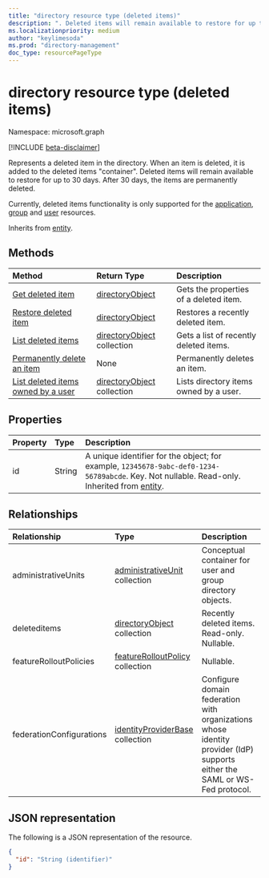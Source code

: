 ```yaml
---
title: "directory resource type (deleted items)"
description: ". Deleted items will remain available to restore for up to 30 days. After 30 days, the items are permanently deleted."
ms.localizationpriority: medium
author: "keylimesoda"
ms.prod: "directory-management"
doc_type: resourcePageType
---
```


# directory resource type (deleted items)

Namespace: microsoft.graph

[!INCLUDE [beta-disclaimer](../../includes/beta-disclaimer.md)]

Represents a deleted item in the directory. When an item is deleted, it is added to the deleted items "container". Deleted items will remain available to restore for up to 30 days. After 30 days, the items are permanently deleted.

Currently, deleted items functionality is only supported for the [application](application.md), [group](group.md) and [user](user.md) resources.

Inherits from [entity](entity.md).

## Methods

| Method         | Return Type | Description |
|:---------------|:------------|:------------|
|[Get deleted item](../api/directory-deleteditems-get.md) | [directoryObject](directoryobject.md) | Gets the properties of a deleted item. |
|[Restore deleted item](../api/directory-deleteditems-restore.md) |[directoryObject](directoryobject.md)| Restores a recently deleted item. |
|[List deleted items](../api/directory-deleteditems-list.md) |[directoryObject](directoryobject.md) collection| Gets a list of recently deleted items. |
|[Permanently delete an item](../api/directory-deleteditems-delete.md) | None | Permanently deletes an item. |
|[List deleted items owned by a user](../api/directory-deleteditems-user-owned.md) | [directoryObject](directoryobject.md) collection | Lists directory items owned by a user. |

## Properties

| Property   | Type |Description|
|:---------------|:--------|:----------|
|id|String| A unique identifier for the object; for example, `12345678-9abc-def0-1234-56789abcde`. Key. Not nullable. Read-only. Inherited from [entity](entity.md).|

## Relationships

| Relationship | Type	|Description|
|:---------------|:--------|:----------|
|administrativeUnits|[administrativeUnit](administrativeunit.md) collection| Conceptual container for user and group directory objects.|
|deleteditems|[directoryObject](directoryobject.md) collection| Recently deleted items. Read-only. Nullable.|
|featureRolloutPolicies|[featureRolloutPolicy](featurerolloutpolicy.md) collection| Nullable.|
|federationConfigurations|[identityProviderBase](../resources/identityproviderbase.md) collection|Configure domain federation with organizations whose identity provider (IdP) supports either the SAML or WS-Fed protocol.|

## JSON representation

The following is a JSON representation of the resource.

<!-- {
  "blockType": "resource",
  "keyProperty":"id",
  "optionalProperties": [

  ],
  "@odata.type": "microsoft.graph.directory"
}-->

```json
{
  "id": "String (identifier)"
}
```

<!-- uuid: 8fcb5dbc-d5aa-4681-8e31-b001d5168d79
2015-10-25 14:57:30 UTC -->
<!--
{
  "type": "#page.annotation",
  "description": "directory resource",
  "keywords": "",
  "section": "documentation",
  "tocPath": "",
  "suppressions": []
}
-->


